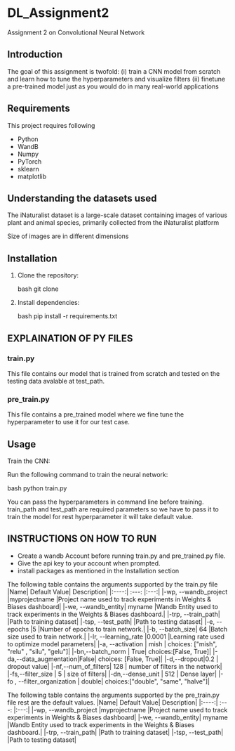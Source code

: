 # DL_Assignment2
Assignment 2 on Convolutional Neural Network

## Introduction
The goal of this assignment is twofold: (i) train a CNN model from scratch and learn how to tune the hyperparameters and visualize filters (ii) finetune a pre-trained model just as you would do in many real-world applications


## Requirements
This project requires following 

- Python
- WandB
- Numpy
- PyTorch
- sklearn
- matplotlib


## Understanding the datasets used

The iNaturalist dataset is a large-scale dataset containing images of various plant and animal species, primarily collected from the iNaturalist platform

Size of images are in different dimensions


## Installation

1. Clone the repository:

   bash
   git clone 
   

2. Install dependencies:

   bash
   pip install -r requirements.txt
   



## EXPLAINATION OF PY FILES

### train.py
This file contains our model that is trained from scratch and tested on the testing data avalable at test_path.


### pre_train.py
This file contains a pre_trained model where we fine tune the hyperparameter to use it for our test case.


## Usage

 Train the CNN:

   Run the following command to train the neural network:

   bash
   python train.py <list of arguments passed>

   
   You can pass the hyperparameters in command line before training. train_path and test_path are required parameters so we have to pass it to train the model for rest hyperparameter it will take default value.

## INSTRUCTIONS ON HOW TO RUN 

* Create a wandb Account before running train.py and pre_trained.py file.
* Give the api key to your account when prompted.
* install packages as mentioned in the Installation section
  
The following table contains the arguments supported by the train.py file
|Name|	Default Value|	Description|
|:----:| :---: |:---:|
|-wp, --wandb_project	|myprojectname	|Project name used to track experiments in Weights & Biases dashboard|
|-we, --wandb_entity|	myname	|Wandb Entity used to track experiments in the Weights & Biases dashboard.|
|-trp, --train_path|		|Path to training dataset|
|-tsp, --test_path|		|Path to testing dataset|
|-e, --epochs	|5	|Number of epochs to train network.|
|-b, --batch_size|	64	|Batch size used to train  network.|
|-lr, --learning_rate	|0.0001	|Learning rate used to optimize model parameters|
|-a, --activation | mish | choices: ["mish", "relu" , "silu", "gelu"]|
|-bn,--batch_norm | True| choices:[False, True]|
|-da,--data_augmentation|False| choices: [False, True]|
|-d,--dropout|0.2 | dropout value|
|-nf,--num_of_filters| 128 | number of filters in the network|
|-fs,--filter_size | 5 | size of filters|
|-dn,--dense_unit | 512 | Dense layer|
|-fo , --filter_organization | double| choices:["double", "same", "halve"]|


The following table contains the arguments supported by the pre_train.py file rest are the default values.
|Name|	Default Value|	Description|
|:----:| :---: |:---:|
|-wp, --wandb_project	|myprojectname	|Project name used to track experiments in Weights & Biases dashboard|
|-we, --wandb_entity|	myname	|Wandb Entity used to track experiments in the Weights & Biases dashboard.|
|-trp, --train_path|		|Path to training dataset|
|-tsp, --test_path|		|Path to testing dataset|